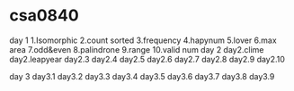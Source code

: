 # csa0840
day 1
1.Isomorphic
2.count sorted
3.frequency
4.hapynum
5.lover
6.max area
7.odd&even
8.palindrone
9.range
10.valid num
day 2
day2.clime
day2.leapyear
day2.3
day2.4
day2.5
day2.6
day2.7
day2.8
day2.9
day2.10

day 3
day3.1
day3.2
day3.3
day3.4
day3.5
day3.6
day3.7
day3.8
day3.9


